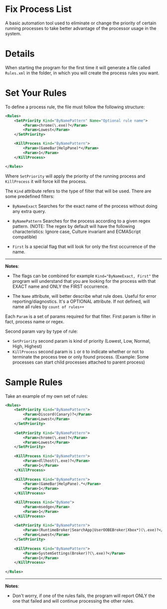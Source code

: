 # Fix Process List
A basic automation tool used to eliminate or change the priority of certain running processes to take better advantage of the processor usage in the system.

# Details

When starting the program for the first time it will generate a file called `Rules.xml` in the folder, in which you will create the process rules you want.

# Set Your Rules

To define a process rule, the file must follow the following structure:

```xml
<Rules>
	<SetPriority Kind="ByNamePattern" Name="Optional rule name">
		<Param>chrome(\.exe)?</Param>
		<Param>Lowest</Param>
	</SetPriority>

	<KillProcess Kind="ByNamePattern">
		<Param>(GameBar|HelpPane)*</Param>
		<Param>1</Param>
	</KillProcess>

</Rules>
```

Where `SetPriority` will apply the priority of the running process and `KillProcess` it will force kill the process.

The `Kind` attribute refers to the type of filter that will be used. There are some predefined filters:

- `ByNameExact` Searches for the exact name of the process without doing any extra query.

- `ByNamePattern` Searches for the process according to a given regex pattern. (NOTE: The regex by default will have the following characteristics: Ignore case, Culture invariant and ECMAScript compatible)

- `First` Is a special flag that will look for only the first occurrence of the name.

<hr/>
<b>Notes</b>:

- The flags can be combined for example `Kind="ByNameExact, First"` the program will understand that you are looking for the process with that EXACT name and ONLY the FIRST occurrence.

- The `Name` attribute, will better describe what rule does. Useful for error reporting/diagnostics. It's a OPTIONAL attribute. If not defined, will name all rules by `count of rules++`

Each `Param` is a set of params required for that filter. First param is filter in fact, process name or regex.

Second param vary by type of rule:
- `SetPriority` second param is kind of priority (Lowest, Low, Normal, High, Highest)
- `KillProcess` second param is `1` or `0` to indicate whether or not to terminate the process tree or only found process. (Example: Some processes can start child processes attached to parent process)


# Sample Rules

Take an example of my own set of rules:

```xml
<Rules>
	<SetPriority Kind="ByNamePattern">
		<Param>Discord(Canary)?</Param>
		<Param>Lowest</Param>
	</SetPriority>
	
	<SetPriority Kind="ByNamePattern">
		<Param>chrome(\.exe)?</Param>
		<Param>Lowest</Param>
	</SetPriority>
	
	<KillProcess Kind="ByNamePattern">
		<Param>dllhost(\.exe)?</Param>
		<Param>1</Param>
	</KillProcess>
	
	<KillProcess Kind="ByNamePattern">
		<Param>(GameBar|HelpPane).*</Param>
		<Param>1</Param>
	</KillProcess>

	<KillProcess Kind="ByName">
		<Param>msedge</Param>
		<Param>1</Param>
	</KillProcess>
	
	<SetPriority Kind="ByNamePattern">
		<Param>(RuntimeBroker|SearchApp|UserOOBEBroker|Xbox*)(\.exe)?</Param>
		<Param>Lowest</Param>
	</SetPriority>
	
	<KillProcess Kind="ByNamePattern">
		<Param>SystemSettings(Broker)?(\.exe)?</Param>
		<Param>1</Param>
	</KillProcess>
	
</Rules>

```

<hr/>
<b>Notes</b>:

- Don't worry, if one of the rules fails, the program will report ONLY the one that failed and will continue processing the other rules.